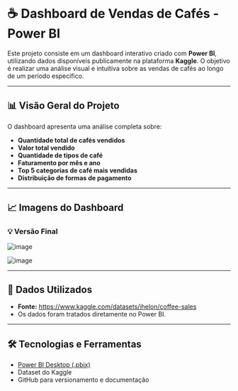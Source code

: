 # ☕ Dashboard de Vendas de Cafés - Power BI

Este projeto consiste em um dashboard interativo criado com **Power BI**, utilizando dados disponíveis publicamente na plataforma **Kaggle**. O objetivo é realizar uma análise visual e intuitiva sobre as vendas de cafés ao longo de um período específico.

---

## 📊 Visão Geral do Projeto

O dashboard apresenta uma análise completa sobre:

- **Quantidade total de cafés vendidos**
- **Valor total vendido**
- **Quantidade de tipos de café**
- **Faturamento por mês e ano**
- **Top 5 categorias de café mais vendidas**
- **Distribuição de formas de pagamento**

---

## 📈 Imagens do Dashboard

### 💡 Versão Final

![image](https://github.com/user-attachments/assets/eb3df9cb-66db-417f-9811-d3d4b133489c)

![image](https://github.com/user-attachments/assets/70ae559b-18b3-44e4-a2b1-93d40d6f96a8)

---

## 🧩 Dados Utilizados

- **Fonte:** https://www.kaggle.com/datasets/ihelon/coffee-sales
- Os dados foram tratados diretamente no Power BI.

---

## 🛠 Tecnologias e Ferramentas

- [Power BI Desktop (.pbix)](https://powerbi.microsoft.com/)
- Dataset do Kaggle
- GitHub para versionamento e documentação

